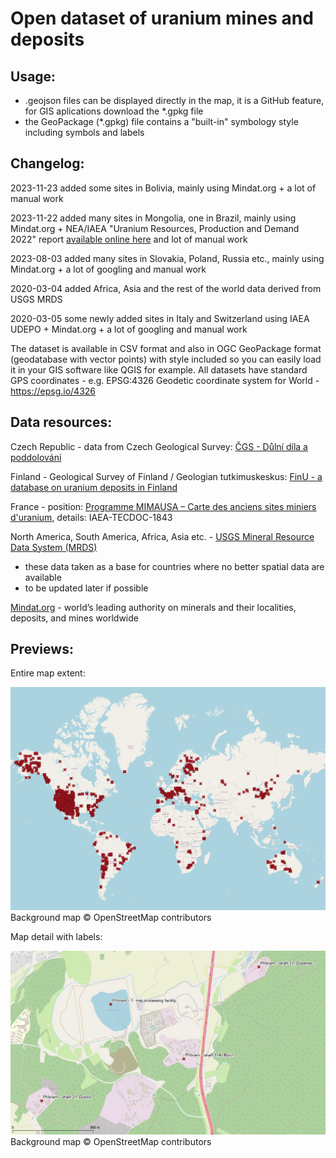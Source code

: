 # Open dataset of uranium mines and deposits

## Usage:
- .geojson files can be displayed directly in the map, it is a GitHub feature, for GIS aplications download the *.gpkg file
- the GeoPackage (*.gpkg) file contains a "built-in" symbology style including symbols and labels

## Changelog:

2023-11-23 added some sites in Bolivia, mainly using Mindat.org + a lot of manual work
  
2023-11-22 added many sites in Mongolia, one in Brazil, mainly using Mindat.org + NEA/IAEA "Uranium Resources, Production and Demand 2022" report [available online here](https://www.oecd-nea.org/upload/docs/application/pdf/2023-04/7634_uranium_-_resources_production_and_demand_2022.pdf) and lot of manual work
    
2023-08-03 added many sites in Slovakia, Poland, Russia etc., mainly using Mindat.org + a lot of googling and manual work
  
2020-03-04 added Africa, Asia and the rest of the world data derived from USGS MRDS

2020-03-05 some newly added sites in Italy and Switzerland using IAEA UDEPO + Mindat.org + a lot of googling and manual work


The dataset is available in CSV format and also in OGC GeoPackage format (geodatabase with vector points) with style included so you can easily load it in your GIS software like QGIS for example. All datasets have standard GPS coordinates - e.g. EPSG:4326 Geodetic coordinate system for World - https://epsg.io/4326


## Data resources:

Czech Republic - data from Czech Geological Survey: [ČGS - Důlní díla a poddolování](https://mapy.geology.cz/dulni_dila_poddolovani/)

Finland - Geological Survey of Finland / Geologian tutkimuskeskus: [FinU - a database on uranium deposits in Finland](http://tupa.gtk.fi/raportti/arkisto/m60_2000_1.pdf)

France - position:  [Programme MIMAUSA – Carte des anciens sites miniers d'uranium](https://mimausabdd.irsn.fr/), details: IAEA-TECDOC-1843

North America, South America, Africa, Asia etc. - [USGS Mineral Resource Data System (MRDS)](https://mrdata.usgs.gov/mrds/)
- these data taken as a base for countries where no better spatial data are available
- to be updated later if possible

[Mindat.org](https://www.mindat.org/) - world’s leading authority on minerals and their localities, deposits, and mines worldwide

## Previews:

Entire map extent:

![entire map extent](uranium_mines_preview01_world_rev2.jpg?raw=true "entire map extent")
Background map © OpenStreetMap contributors

Map detail with labels:

![map detail with labels](uranium_mines_preview02_detail.jpg?raw=true "map detail with labels")
Background map © OpenStreetMap contributors
